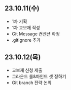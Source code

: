 ## 23.10.11(수)

- 1차 기획
- 1차 교보재 작성
- Git Message 컨벤션 확정
- .gitIgnore 추가

## 23.10.12(목)

- 교보재 신청 제출
- 그라운드 룰&마인드 셋 정하기
- Git branch 전략 논의